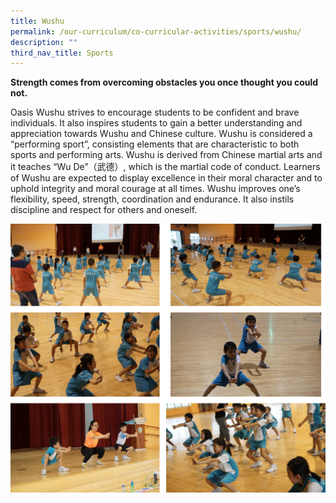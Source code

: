 ```yaml
---
title: Wushu
permalink: /our-curriculum/co-curricular-activities/sports/wushu/
description: ""
third_nav_title: Sports
---
```

**Strength comes from overcoming obstacles you once thought you could not.**

Oasis Wushu strives to encourage students to be confident and brave individuals. It also inspires students to gain a better understanding and appreciation towards Wushu and Chinese culture. Wushu is considered a “performing sport”, consisting elements that are characteristic to both sports and performing arts. Wushu is derived from Chinese martial arts and it teaches “Wu De”（武德）, which is the martial code of conduct. Learners of Wushu are expected to display excellence in their moral character and to uphold integrity and moral courage at all times. Wushu improves one’s flexibility, speed, strength, coordination and endurance. It also instils discipline and respect for others and oneself.

![](/images/wushu1.png)